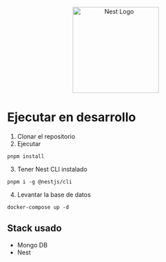 <p align="center">
  <a href="http://nestjs.com/" target="blank"><img src="https://nestjs.com/img/logo-small.svg" width="200" alt="Nest Logo" /></a>
</p>

# Ejecutar en desarrollo

1. Clonar el repositorio
2. Ejecutar
````
pnpm install
````
3. Tener Nest CLI instalado
```
pnpm i -g @nestjs/cli
```
4. Levantar la base de datos
```
docker-compose up -d
```

## Stack usado
* Mongo DB
* Nest